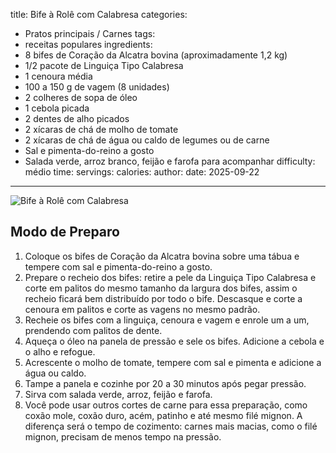 title: Bife à Rolê com Calabresa
categories:
  - Pratos principais / Carnes
tags:
  - receitas populares
ingredients:
  - 8 bifes de Coração da Alcatra bovina (aproximadamente 1,2 kg)
  - 1/2 pacote de Linguiça Tipo Calabresa
  - 1 cenoura média
  - 100 a 150 g de vagem (8 unidades)
  - 2 colheres de sopa de óleo
  - 1 cebola picada
  - 2 dentes de alho picados
  - 2 xícaras de chá de molho de tomate
  - 2 xícaras de chá de água ou caldo de legumes ou de carne
  - Sal e pimenta-do-reino a gosto
  - Salada verde, arroz branco, feijão e farofa para acompanhar
difficulty: médio
time: 
servings: 
calories: 
author:
date: 2025-09-22
---
![Bife à Rolê com Calabresa](/images/bife_rol_com_calabresa.jpg)

## Modo de Preparo
1. Coloque os bifes de Coração da Alcatra bovina sobre uma tábua e tempere com sal e pimenta-do-reino a gosto.
2. Prepare o recheio dos bifes: retire a pele da Linguiça Tipo Calabresa e corte em palitos do mesmo tamanho da largura dos bifes, assim o recheio ficará bem distribuído por todo o bife. Descasque e corte a cenoura em palitos e corte as vagens no mesmo padrão.
3. Recheie os bifes com a linguiça, cenoura e vagem e enrole um a um, prendendo com palitos de dente.
4. Aqueça o óleo na panela de pressão e sele os bifes. Adicione a cebola e o alho e refogue.
5. Acrescente o molho de tomate, tempere com sal e pimenta e adicione a água ou caldo.
6. Tampe a panela e cozinhe por 20 a 30 minutos após pegar pressão.
7. Sirva com salada verde, arroz, feijão e farofa.
8. Você pode usar outros cortes de carne para essa preparação, como coxão mole, coxão duro, acém, patinho e até mesmo filé mignon. A diferença será o tempo de cozimento: carnes mais macias, como o filé mignon, precisam de menos tempo na pressão.

